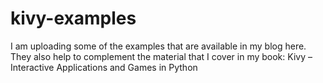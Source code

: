 # kivy-examples
I am uploading some of the examples that are available in my blog here. They also help to complement the material that I cover in my book: Kivy – Interactive Applications and Games in Python
